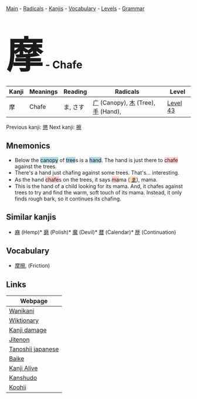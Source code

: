 <style> bigfont {font-size: 100px}</style>
[Main](../README.md) -
[Radicals](../radicals.md) -
[Kanjis](../kanjis.md) -
[Vocabulary](../vocabulary.md) -
[Levels](../levels.md) -
[Grammar](../grammar.md)
# <bigfont> 摩</bigfont> - Chafe 

| Kanji | Meanings | Reading | Radicals | Level |
| --- | --- | --- | --- | --- |
| 摩 | Chafe | ま, さす | [广](../radicals/广.md) (Canopy), [木](../radicals/木.md) (Tree), [手](../radicals/手.md) (Hand),  | [Level 43](../levels/wk_level43.md) |

Previous kanji: [懲](懲.md) Next kanji: [擦](擦.md) 

## Mnemonics
 * Below the <span style="background-color:#ADD8E6"> canopy</span> of <span style="background-color:#ADD8E6"> tree</span>s is a <span style="background-color:#ADD8E6"> hand</span>. The hand is just there to <span style="background-color:#ffcccb"> chafe</span> against the trees.
* There's a hand just chafing against some trees. That's... interesting.
* As the hand <span style="background-color:#ffcccb"> chafe</span>s on the trees, it says <span style="background-color:#ffcccb"> ma</span>ma (<span style="background-color:#fed8b1"> [ま](https://jisho.org/search/ま)</span>), mama.
* This is the hand of a child looking for its mama. And, it chafes against trees to try and find the warm, soft touch of its mama. Instead, it only finds rough bark, so it continues its chafing.


## Similar kanjis
 * [麻](麻.md) (Hemp)* [磨](磨.md) (Polish)* [魔](魔.md) (Devil)* [暦](暦.md) (Calendar)* [歴](歴.md) (Continuation)


## Vocabulary
 * [摩擦](../vocabulary/摩.md), (Friction)



## Links 

| Webpage |
| --- |
| [Wanikani          ](https://www.wanikani.com/kanji/摩) |
| [Wiktionary        ](https://en.wiktionary.org/wiki/摩) |
| [Kanji damage      ](http://www.kanjidamage.com/kanji/search?utf8=✓&q=摩) |
| [Jitenon           ](https://jitenon.com/kanji/摩) |
| [Tanoshii japanese ](https://www.tanoshiijapanese.com/dictionary/kanji.cfm?k=摩) |
| [Baike             ](https://baike.baidu.com/item/摩) |
| [Kanji Alive       ](https://app.kanjialive.com/摩) |
| [Kanshudo          ](https://www.kanshudo.com/searchmn?q=摩) |
| [Koohii            ](https://kanji.koohii.com/study/kanji/摩) |
